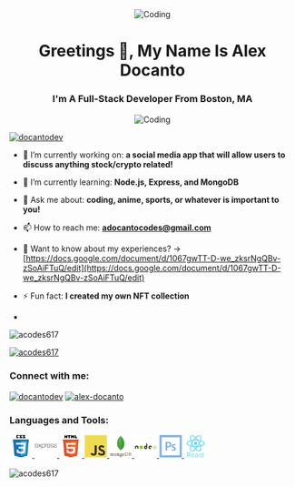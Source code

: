 <p align = "center">
<img align = "center" alt="Coding" width="2000" height = "300" src="https://c.tenor.com/i23_TqaZFVcAAAAd/windows-error.gif">
</p>

<h1 align="center">Greetings 👋, My Name Is Alex Docanto</h1>
<h3 align="center">I'm A Full-Stack Developer From Boston, MA</h3>
<p align = "center">
<img align = "center" alt="Coding" width="400" height = "400" src="https://media.giphy.com/media/3o6Zta7rPoXO6yTDA4/giphy.gif">
</p>


<p align="left"> <a href="https://twitter.com/docantodev" target="blank"><img src="https://img.shields.io/twitter/follow/docantodev?logo=twitter&style=for-the-badge" alt="docantodev" /></a> </p>

- 🔭 I’m currently working on: **a social media app that will allow users to discuss anything stock/crypto related!**

- 🌱 I’m currently learning: **Node.js, Express, and MongoDB**

- 💬 Ask me about: **coding, anime, sports, or whatever is important to you!**

- 📫 How to reach me: **adocantocodes@gmail.com**

- 📄 Want to know about my experiences? -> [https://docs.google.com/document/d/1067gwTT-D-we_zksrNgQBv-zSoAiFTuQ/edit](https://docs.google.com/document/d/1067gwTT-D-we_zksrNgQBv-zSoAiFTuQ/edit)

- ⚡ Fun fact: **I created my own NFT collection**
- 
<p align="left"> <img src="https://komarev.com/ghpvc/?username=acodes617&label=Profile%20views&color=0e75b6&style=flat" alt="acodes617" /> </p>

<p align="left"> <a href="https://github.com/ryo-ma/github-profile-trophy"><img src="https://github-profile-trophy.vercel.app/?username=acodes617" alt="acodes617" /></a> </p>

<h3 align="left">Connect with me:</h3>
<p align="left">
<a href="https://twitter.com/docantodev" target="blank"><img align="center" src="https://raw.githubusercontent.com/rahuldkjain/github-profile-readme-generator/master/src/images/icons/Social/twitter.svg" alt="docantodev" height="30" width="40" /></a>
<a href="https://linkedin.com/in/alex-docanto" target="blank"><img align="center" src="https://raw.githubusercontent.com/rahuldkjain/github-profile-readme-generator/master/src/images/icons/Social/linked-in-alt.svg" alt="alex-docanto" height="30" width="40" /></a>
</p>

<h3 align="left">Languages and Tools:</h3>
<p align="left"> <a href="https://www.w3schools.com/css/" target="_blank" rel="noreferrer"> <img src="https://raw.githubusercontent.com/devicons/devicon/master/icons/css3/css3-original-wordmark.svg" alt="css3" width="40" height="40"/> </a> <a href="https://expressjs.com" target="_blank" rel="noreferrer"> <img src="https://raw.githubusercontent.com/devicons/devicon/master/icons/express/express-original-wordmark.svg" alt="express" width="40" height="40"/> </a> <a href="https://www.w3.org/html/" target="_blank" rel="noreferrer"> <img src="https://raw.githubusercontent.com/devicons/devicon/master/icons/html5/html5-original-wordmark.svg" alt="html5" width="40" height="40"/> </a> <a href="https://developer.mozilla.org/en-US/docs/Web/JavaScript" target="_blank" rel="noreferrer"> <img src="https://raw.githubusercontent.com/devicons/devicon/master/icons/javascript/javascript-original.svg" alt="javascript" width="40" height="40"/> </a> <a href="https://www.mongodb.com/" target="_blank" rel="noreferrer"> <img src="https://raw.githubusercontent.com/devicons/devicon/master/icons/mongodb/mongodb-original-wordmark.svg" alt="mongodb" width="40" height="40"/> </a> <a href="https://nodejs.org" target="_blank" rel="noreferrer"> <img src="https://raw.githubusercontent.com/devicons/devicon/master/icons/nodejs/nodejs-original-wordmark.svg" alt="nodejs" width="40" height="40"/> </a> <a href="https://www.photoshop.com/en" target="_blank" rel="noreferrer"> <img src="https://raw.githubusercontent.com/devicons/devicon/master/icons/photoshop/photoshop-line.svg" alt="photoshop" width="40" height="40"/> </a> <a href="https://reactjs.org/" target="_blank" rel="noreferrer"> <img src="https://raw.githubusercontent.com/devicons/devicon/master/icons/react/react-original-wordmark.svg" alt="react" width="40" height="40"/> </a> </p>

<p><img align="center" src="https://github-readme-stats.vercel.app/api/top-langs?username=acodes617&show_icons=true&locale=en&layout=compact" alt="acodes617" /></p>
